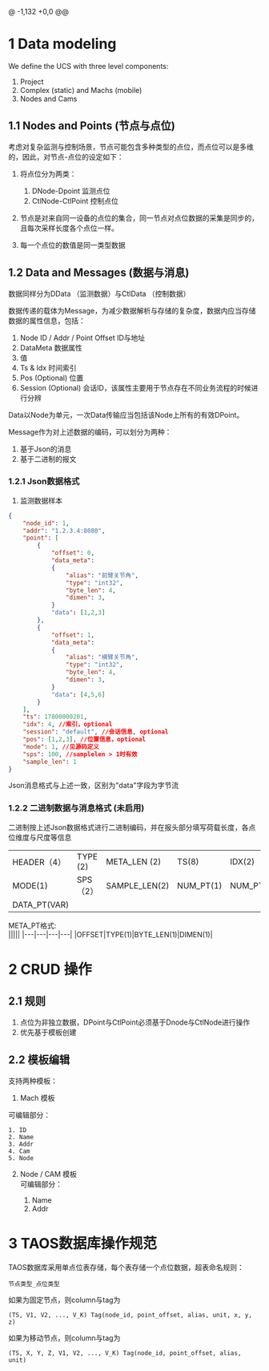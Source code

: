 @ -1,132 +0,0 @@
# 1 Data modeling
We define the UCS with three level components:
1. Project
2. Complex (static) and Machs (mobile)
3. Nodes and Cams

## 1.1 Nodes and Points (节点与点位)
考虑对复杂监测与控制场景，节点可能包含多种类型的点位，而点位可以是多维的，因此，对节点-点位的设定如下：  

1. 将点位分为两类：  
    1. DNode-Dpoint 监测点位
    2. CtlNode-CtlPoint 控制点位

2. 节点是对来自同一设备的点位的集合，同一节点对点位数据的采集是同步的，且每次采样长度各个点位一样。

3. 每一个点位的数值是同一类型数据

## 1.2 Data and Messages (数据与消息)

数据同样分为DData （监测数据）与CtlData （控制数据）

数据传递的载体为Message，为减少数据解析与存储的复杂度，数据内应当存储数据的属性信息，包括：

1. Node ID / Addr / Point Offset ID与地址
2. DataMeta 数据属性
3. 值
4. Ts & Idx 时间索引
5. Pos (Optional) 位置
6. Session (Optional) 会话ID，该属性主要用于节点存在不同业务流程的时候进行分辨

Data以Node为单元，一次Data传输应当包括该Node上所有的有效DPoint。  

Message作为对上述数据的编码，可以划分为两种：
1. 基于Json的消息
2. 基于二进制的报文

### 1.2.1 Json数据格式
1. 监测数据样本
```json
{
    "node_id": 1,
    "addr": "1.2.3.4:8080",
    "point": [
        {
            "offset": 0,
            "data_meta": 
            {
                "alias": "前臂关节角",
                "type": "int32",
                "byte_len": 4,
                "dimen": 3,
            }
            "data": [1,2,3]
        },
        {
            "offset": 1,
            "data_meta": 
            {
                "alias": "横臂关节角",
                "type": "int32",
                "byte_len": 4,
                "dimen": 3,
            }
            "data": [4,5,6]
        }
    ],
    "ts": 17800000201,
    "idx": 4, //索引，optional
    "session": "default", //会话信息, optional
    "pos": [1,2,3], //位置信息，optional
    "mode": 1, //见源码定义
    "sps": 100, //samplelen > 1时有效
    "sample_len": 1 
}
```

Json消息格式与上述一致，区别为"data"字段为字节流

### 1.2.2 二进制数据与消息格式 (未启用)
二进制按上述Json数据格式进行二进制编码，并在报头部分填写荷载长度，各点位维度与尺度等信息


| ||||||
|---|---|---|---|---|---|
|HEADER（4）|TYPE (2)|META_LEN (2)|TS(8)|IDX(2)|
|MODE(1)|SPS（2）|SAMPLE_LEN(2)|NUM_PT(1)|NUM_PT(1)|META_PT（VAR）|
|DATA_PT(VAR)||||  

META_PT格式:  
|||||
|---|---|---|---|
|OFFSET|TYPE(1)|BYTE_LEN(1)|DIMEN(1)|

# 2 CRUD 操作
## 2.1 规则
1. 点位为非独立数据，DPoint与CtlPoint必须基于Dnode与CtlNode进行操作
2. 优先基于模板创建

## 2.2 模板编辑
支持两种模板：
1. Mach 模板

可编辑部分：

    1. ID
    2. Name
    3. Addr
    4. Cam
    5. Node

2. Node / CAM 模板  
可编辑部分：  

    1. Name
    2. Addr

# 3 TAOS数据库操作规范

TAOS数据库采用单点位表存储，每个表存储一个点位数据，超表命名规则：
```
节点类型_点位类型
```

如果为固定节点，则column与tag为
```
(TS, V1, V2, ..., V_K) Tag(node_id, point_offset, alias, unit, x, y, z)
```

如果为移动节点，则column与tag为
```
(TS, X, Y, Z, V1, V2, ..., V_K) Tag(node_id, point_offset, alias, unit)
```